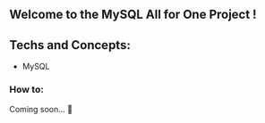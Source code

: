 ## Welcome to the MySQL All for One Project !

## Techs and Concepts:

- MySQL

### How to:

Coming soon... 🚧

